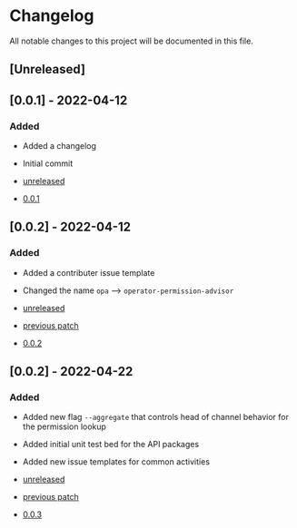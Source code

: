 # Changelog

All notable changes to this project will be documented in this file.

## [Unreleased]

## [0.0.1] - 2022-04-12

### Added
- Added a changelog 
- Initial commit

- [unreleased](https://github.com/IBM/operator-permission-advisor/compare/v0.0.1...HEAD)
- [0.0.1](https://github.com/IBM/operator-permission-advisor/releases/tag/v0.0.1)

## [0.0.2] - 2022-04-12

### Added
- Added a contributer issue template
- Changed the name `opa` --> `operator-permission-advisor`

- [unreleased](https://github.com/IBM/operator-permission-advisor/compare/v0.0.2...HEAD)
- [previous patch](https://github.com/IBM/operator-permission-advisor/compare/v0.0.2...v0.0.1)
- [0.0.2](https://github.com/IBM/operator-permission-advisor/releases/tag/v0.0.2)

## [0.0.2] - 2022-04-22

### Added
- Added new flag `--aggregate` that controls head of channel behavior for the permission lookup
- Added initial unit test bed for the API packages
- Added new issue templates for common activities

- [unreleased](https://github.com/IBM/operator-permission-advisor/compare/v0.0.3...HEAD)
- [previous patch](https://github.com/IBM/operator-permission-advisor/compare/v0.0.3...v0.0.2)
- [0.0.3](https://github.com/IBM/operator-permission-advisor/releases/tag/v0.03)
